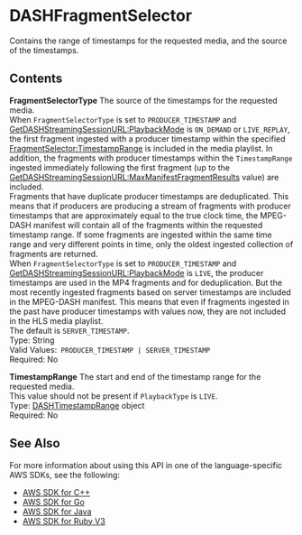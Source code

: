 # DASHFragmentSelector<a name="API_reader_DASHFragmentSelector"></a>

Contains the range of timestamps for the requested media, and the source of the timestamps\. 

## Contents<a name="API_reader_DASHFragmentSelector_Contents"></a>

 **FragmentSelectorType**   <a name="KinesisVideo-Type-reader_DASHFragmentSelector-FragmentSelectorType"></a>
The source of the timestamps for the requested media\.  
When `FragmentSelectorType` is set to `PRODUCER_TIMESTAMP` and [GetDASHStreamingSessionURL:PlaybackMode](API_reader_GetDASHStreamingSessionURL.md#KinesisVideo-reader_GetDASHStreamingSessionURL-request-PlaybackMode) is `ON_DEMAND` or `LIVE_REPLAY`, the first fragment ingested with a producer timestamp within the specified [FragmentSelector:TimestampRange](API_reader_FragmentSelector.md#KinesisVideo-Type-reader_FragmentSelector-TimestampRange) is included in the media playlist\. In addition, the fragments with producer timestamps within the `TimestampRange` ingested immediately following the first fragment \(up to the [GetDASHStreamingSessionURL:MaxManifestFragmentResults](API_reader_GetDASHStreamingSessionURL.md#KinesisVideo-reader_GetDASHStreamingSessionURL-request-MaxManifestFragmentResults) value\) are included\.   
Fragments that have duplicate producer timestamps are deduplicated\. This means that if producers are producing a stream of fragments with producer timestamps that are approximately equal to the true clock time, the MPEG\-DASH manifest will contain all of the fragments within the requested timestamp range\. If some fragments are ingested within the same time range and very different points in time, only the oldest ingested collection of fragments are returned\.  
When `FragmentSelectorType` is set to `PRODUCER_TIMESTAMP` and [GetDASHStreamingSessionURL:PlaybackMode](API_reader_GetDASHStreamingSessionURL.md#KinesisVideo-reader_GetDASHStreamingSessionURL-request-PlaybackMode) is `LIVE`, the producer timestamps are used in the MP4 fragments and for deduplication\. But the most recently ingested fragments based on server timestamps are included in the MPEG\-DASH manifest\. This means that even if fragments ingested in the past have producer timestamps with values now, they are not included in the HLS media playlist\.  
The default is `SERVER_TIMESTAMP`\.  
Type: String  
Valid Values:` PRODUCER_TIMESTAMP | SERVER_TIMESTAMP`   
Required: No

 **TimestampRange**   <a name="KinesisVideo-Type-reader_DASHFragmentSelector-TimestampRange"></a>
The start and end of the timestamp range for the requested media\.  
This value should not be present if `PlaybackType` is `LIVE`\.  
Type: [DASHTimestampRange](API_reader_DASHTimestampRange.md) object  
Required: No

## See Also<a name="API_reader_DASHFragmentSelector_SeeAlso"></a>

For more information about using this API in one of the language\-specific AWS SDKs, see the following:
+  [AWS SDK for C\+\+](https://docs.aws.amazon.com/goto/SdkForCpp/kinesis-video-reader-data-2017-09-30/DASHFragmentSelector) 
+  [AWS SDK for Go](https://docs.aws.amazon.com/goto/SdkForGoV1/kinesis-video-reader-data-2017-09-30/DASHFragmentSelector) 
+  [AWS SDK for Java](https://docs.aws.amazon.com/goto/SdkForJava/kinesis-video-reader-data-2017-09-30/DASHFragmentSelector) 
+  [AWS SDK for Ruby V3](https://docs.aws.amazon.com/goto/SdkForRubyV3/kinesis-video-reader-data-2017-09-30/DASHFragmentSelector) 